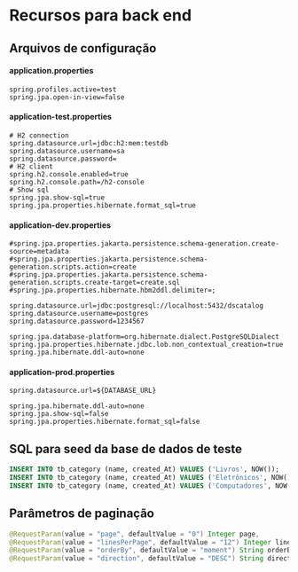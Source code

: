 
# Recursos para back end


## Arquivos de configuração

#### application.properties
```
spring.profiles.active=test
spring.jpa.open-in-view=false
```

#### application-test.properties
```
# H2 connection
spring.datasource.url=jdbc:h2:mem:testdb
spring.datasource.username=sa
spring.datasource.password=
# H2 client
spring.h2.console.enabled=true
spring.h2.console.path=/h2-console
# Show sql
spring.jpa.show-sql=true
spring.jpa.properties.hibernate.format_sql=true
```

#### application-dev.properties
```
#spring.jpa.properties.jakarta.persistence.schema-generation.create-source=metadata
#spring.jpa.properties.jakarta.persistence.schema-generation.scripts.action=create
#spring.jpa.properties.jakarta.persistence.schema-generation.scripts.create-target=create.sql
#spring.jpa.properties.hibernate.hbm2ddl.delimiter=;

spring.datasource.url=jdbc:postgresql://localhost:5432/dscatalog
spring.datasource.username=postgres
spring.datasource.password=1234567

spring.jpa.database-platform=org.hibernate.dialect.PostgreSQLDialect
spring.jpa.properties.hibernate.jdbc.lob.non_contextual_creation=true
spring.jpa.hibernate.ddl-auto=none
```

#### application-prod.properties
```
spring.datasource.url=${DATABASE_URL}

spring.jpa.hibernate.ddl-auto=none
spring.jpa.show-sql=false
spring.jpa.properties.hibernate.format_sql=false
```

## SQL para seed da base de dados de teste
```sql
INSERT INTO tb_category (name, created_At) VALUES ('Livros', NOW());
INSERT INTO tb_category (name, created_At) VALUES ('Eletrônicos', NOW());
INSERT INTO tb_category (name, created_At) VALUES ('Computadores', NOW());

```

## Parâmetros de paginação
```java
@RequestParam(value = "page", defaultValue = "0") Integer page,
@RequestParam(value = "linesPerPage", defaultValue = "12") Integer linesPerPage,
@RequestParam(value = "orderBy", defaultValue = "moment") String orderBy,
@RequestParam(value = "direction", defaultValue = "DESC") String direction
```
